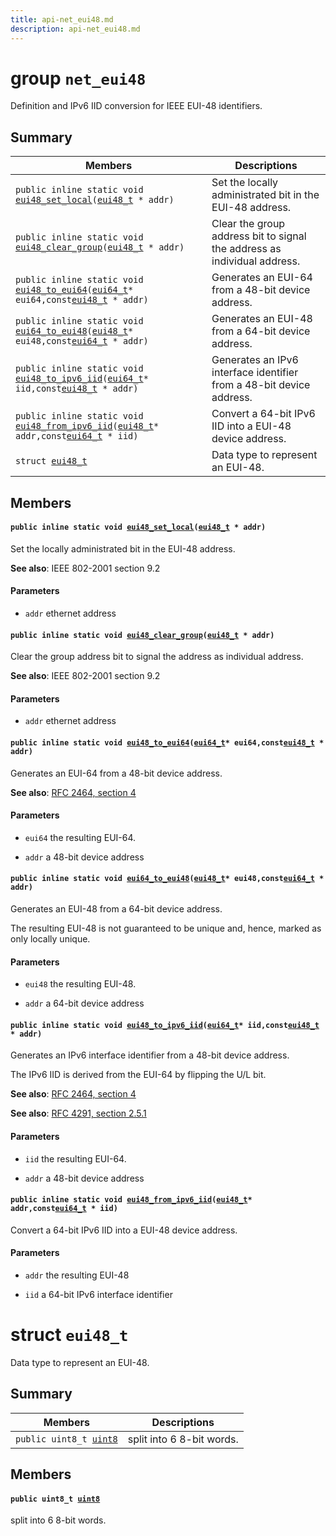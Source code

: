 ```yaml
---
title: api-net_eui48.md
description: api-net_eui48.md
---
```

# group `net_eui48` 

Definition and IPv6 IID conversion for IEEE EUI-48 identifiers.

## Summary

 Members                        | Descriptions                                
--------------------------------|---------------------------------------------
`public inline static void `[`eui48_set_local`](#group__net__eui48_1ga9c5e8f188c74273ec4766ccf7cfebf82)`(`[`eui48_t`](./doc/starlight-docs/src/content/docs/apidoc/api-net_eui48.md#structeui48__t)` * addr)`            | Set the locally administrated bit in the EUI-48 address.
`public inline static void `[`eui48_clear_group`](#group__net__eui48_1gabb9e2441ba2450101c28eb0512a1d9b6)`(`[`eui48_t`](./doc/starlight-docs/src/content/docs/apidoc/api-net_eui48.md#structeui48__t)` * addr)`            | Clear the group address bit to signal the address as individual address.
`public inline static void `[`eui48_to_eui64`](#group__net__eui48_1gaee65f64ca7802ef976ebb644b392bf66)`(`[`eui64_t`](./doc/starlight-docs/src/content/docs/apidoc/api-net_eui64.md#unioneui64__t)` * eui64,const `[`eui48_t`](./doc/starlight-docs/src/content/docs/apidoc/api-net_eui48.md#structeui48__t)` * addr)`            | Generates an EUI-64 from a 48-bit device address.
`public inline static void `[`eui64_to_eui48`](#group__net__eui48_1ga08389a45a19e9046a52e59af02bacf89)`(`[`eui48_t`](./doc/starlight-docs/src/content/docs/apidoc/api-net_eui48.md#structeui48__t)` * eui48,const `[`eui64_t`](./doc/starlight-docs/src/content/docs/apidoc/api-net_eui64.md#unioneui64__t)` * addr)`            | Generates an EUI-48 from a 64-bit device address.
`public inline static void `[`eui48_to_ipv6_iid`](#group__net__eui48_1ga7b93662f8d4005a708d183dfa9af9f9a)`(`[`eui64_t`](./doc/starlight-docs/src/content/docs/apidoc/api-net_eui64.md#unioneui64__t)` * iid,const `[`eui48_t`](./doc/starlight-docs/src/content/docs/apidoc/api-net_eui48.md#structeui48__t)` * addr)`            | Generates an IPv6 interface identifier from a 48-bit device address.
`public inline static void `[`eui48_from_ipv6_iid`](#group__net__eui48_1gaaae25495e20f229efd6f02eb25fd2374)`(`[`eui48_t`](./doc/starlight-docs/src/content/docs/apidoc/api-net_eui48.md#structeui48__t)` * addr,const `[`eui64_t`](./doc/starlight-docs/src/content/docs/apidoc/api-net_eui64.md#unioneui64__t)` * iid)`            | Convert a 64-bit IPv6 IID into a EUI-48 device address.
`struct `[`eui48_t`](#structeui48__t) | Data type to represent an EUI-48.

## Members

#### `public inline static void `[`eui48_set_local`](#group__net__eui48_1ga9c5e8f188c74273ec4766ccf7cfebf82)`(`[`eui48_t`](./doc/starlight-docs/src/content/docs/apidoc/api-net_eui48.md#structeui48__t)` * addr)` 

Set the locally administrated bit in the EUI-48 address.

**See also**: IEEE 802-2001 section 9.2

#### Parameters
* `addr` ethernet address

#### `public inline static void `[`eui48_clear_group`](#group__net__eui48_1gabb9e2441ba2450101c28eb0512a1d9b6)`(`[`eui48_t`](./doc/starlight-docs/src/content/docs/apidoc/api-net_eui48.md#structeui48__t)` * addr)` 

Clear the group address bit to signal the address as individual address.

**See also**: IEEE 802-2001 section 9.2

#### Parameters
* `addr` ethernet address

#### `public inline static void `[`eui48_to_eui64`](#group__net__eui48_1gaee65f64ca7802ef976ebb644b392bf66)`(`[`eui64_t`](./doc/starlight-docs/src/content/docs/apidoc/api-net_eui64.md#unioneui64__t)` * eui64,const `[`eui48_t`](./doc/starlight-docs/src/content/docs/apidoc/api-net_eui48.md#structeui48__t)` * addr)` 

Generates an EUI-64 from a 48-bit device address.

**See also**: [RFC 2464, section 4](https://tools.ietf.org/html/rfc2464#section-4)

#### Parameters
* `eui64` the resulting EUI-64. 

* `addr` a 48-bit device address

#### `public inline static void `[`eui64_to_eui48`](#group__net__eui48_1ga08389a45a19e9046a52e59af02bacf89)`(`[`eui48_t`](./doc/starlight-docs/src/content/docs/apidoc/api-net_eui48.md#structeui48__t)` * eui48,const `[`eui64_t`](./doc/starlight-docs/src/content/docs/apidoc/api-net_eui64.md#unioneui64__t)` * addr)` 

Generates an EUI-48 from a 64-bit device address.

The resulting EUI-48 is not guaranteed to be unique and, hence, marked as only locally unique.

#### Parameters
* `eui48` the resulting EUI-48. 

* `addr` a 64-bit device address

#### `public inline static void `[`eui48_to_ipv6_iid`](#group__net__eui48_1ga7b93662f8d4005a708d183dfa9af9f9a)`(`[`eui64_t`](./doc/starlight-docs/src/content/docs/apidoc/api-net_eui64.md#unioneui64__t)` * iid,const `[`eui48_t`](./doc/starlight-docs/src/content/docs/apidoc/api-net_eui48.md#structeui48__t)` * addr)` 

Generates an IPv6 interface identifier from a 48-bit device address.

The IPv6 IID is derived from the EUI-64 by flipping the U/L bit. 

**See also**: [RFC 2464, section 4](https://tools.ietf.org/html/rfc2464#section-4)

**See also**: [RFC 4291, section 2.5.1](https://tools.ietf.org/html/rfc4291#section-2.5.1)

#### Parameters
* `iid` the resulting EUI-64. 

* `addr` a 48-bit device address

#### `public inline static void `[`eui48_from_ipv6_iid`](#group__net__eui48_1gaaae25495e20f229efd6f02eb25fd2374)`(`[`eui48_t`](./doc/starlight-docs/src/content/docs/apidoc/api-net_eui48.md#structeui48__t)` * addr,const `[`eui64_t`](./doc/starlight-docs/src/content/docs/apidoc/api-net_eui64.md#unioneui64__t)` * iid)` 

Convert a 64-bit IPv6 IID into a EUI-48 device address.

#### Parameters
* `addr` the resulting EUI-48 

* `iid` a 64-bit IPv6 interface identifier

# struct `eui48_t` 

Data type to represent an EUI-48.

## Summary

 Members                        | Descriptions                                
--------------------------------|---------------------------------------------
`public uint8_t `[`uint8`](#structeui48__t_1aecdc35d7f7614446a9d8fa1a08cd7f01) | split into 6 8-bit words.

## Members

#### `public uint8_t `[`uint8`](#structeui48__t_1aecdc35d7f7614446a9d8fa1a08cd7f01) 

split into 6 8-bit words.

